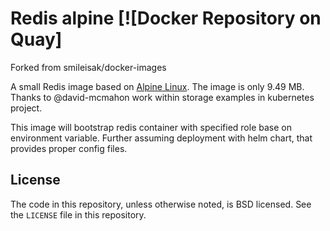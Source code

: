 # Redis alpine [![Docker Repository on Quay]
Forked from smileisak/docker-images

A  small Redis image based on [Alpine Linux][alpine]. The image is only 9.49 MB.
Thanks to @david-mcmahon work within storage examples in kubernetes project.

This image will bootstrap redis container with specified role base on environment variable.
Further assuming deployment with helm chart, that provides proper config files. 

## License

The code in this repository, unless otherwise noted, is BSD licensed. See the `LICENSE` file in this repository.

[alpine]: http://alpinelinux.org/

